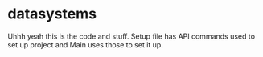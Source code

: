 # datasystems
Uhhh yeah this is the code and stuff.
Setup file has API commands used to set up project and Main uses those to set it up.